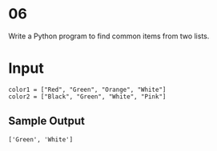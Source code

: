 # 06
Write a Python program to find common items from two lists.

# Input
```
color1 = ["Red", "Green", "Orange", "White"]
color2 = ["Black", "Green", "White", "Pink"]
```

## Sample Output
```
['Green', 'White']
```